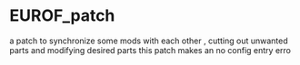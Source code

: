 # EUROF_patch
a patch to synchronize some mods with each other , cutting out unwanted parts and  modifying desired parts
this patch makes an no config entry erro
